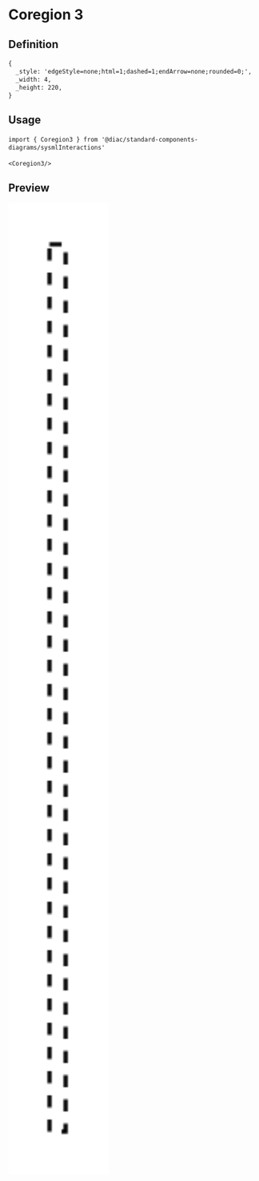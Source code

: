 # Coregion 3

## Definition

```
{
  _style: 'edgeStyle=none;html=1;dashed=1;endArrow=none;rounded=0;',
  _width: 4,
  _height: 220,
}
```

## Usage

```
import { Coregion3 } from '@diac/standard-components-diagrams/sysmlInteractions'

<Coregion3/>
```

## Preview

<img src="./coregion-3.png" width="200"/>
